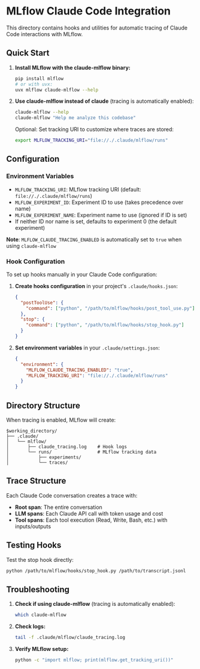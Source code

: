 # MLflow Claude Code Integration

This directory contains hooks and utilities for automatic tracing of Claude Code interactions with MLflow.

## Quick Start

1. **Install MLflow with the claude-mlflow binary:**

   ```bash
   pip install mlflow
   # or with uvx:
   uvx mlflow claude-mlflow --help
   ```

2. **Use claude-mlflow instead of claude** (tracing is automatically enabled):

   ```bash
   claude-mlflow --help
   claude-mlflow "Help me analyze this codebase"
   ```

   Optional: Set tracking URI to customize where traces are stored:

   ```bash
   export MLFLOW_TRACKING_URI="file://./.claude/mlflow/runs"
   ```

## Configuration

### Environment Variables

- `MLFLOW_TRACKING_URI`: MLflow tracking URI (default: `file://./.claude/mlflow/runs`)
- `MLFLOW_EXPERIMENT_ID`: Experiment ID to use (takes precedence over name)
- `MLFLOW_EXPERIMENT_NAME`: Experiment name to use (ignored if ID is set)
- If neither ID nor name is set, defaults to experiment 0 (the default experiment)

**Note**: `MLFLOW_CLAUDE_TRACING_ENABLED` is automatically set to `true` when using `claude-mlflow`

### Hook Configuration

To set up hooks manually in your Claude Code configuration:

1. **Create hooks configuration** in your project's `.claude/hooks.json`:

   ```json
   {
     "postToolUse": {
       "command": ["python", "/path/to/mlflow/hooks/post_tool_use.py"]
     },
     "stop": {
       "command": ["python", "/path/to/mlflow/hooks/stop_hook.py"]
     }
   }
   ```

2. **Set environment variables** in your `.claude/settings.json`:
   ```json
   {
     "environment": {
       "MLFLOW_CLAUDE_TRACING_ENABLED": "true",
       "MLFLOW_TRACKING_URI": "file://./.claude/mlflow/runs"
     }
   }
   ```

## Directory Structure

When tracing is enabled, MLflow will create:

```
$working_directory/
├── .claude/
│   └── mlflow/
│       ├── claude_tracing.log    # Hook logs
│       └── runs/                 # MLflow tracking data
│           ├── experiments/
│           └── traces/
```

## Trace Structure

Each Claude Code conversation creates a trace with:

- **Root span**: The entire conversation
- **LLM spans**: Each Claude API call with token usage and cost
- **Tool spans**: Each tool execution (Read, Write, Bash, etc.) with inputs/outputs

## Testing Hooks

Test the stop hook directly:

```bash
python /path/to/mlflow/hooks/stop_hook.py /path/to/transcript.jsonl
```

## Troubleshooting

1. **Check if using claude-mlflow** (tracing is automatically enabled):

   ```bash
   which claude-mlflow
   ```

2. **Check logs:**

   ```bash
   tail -f .claude/mlflow/claude_tracing.log
   ```

3. **Verify MLflow setup:**
   ```bash
   python -c "import mlflow; print(mlflow.get_tracking_uri())"
   ```
